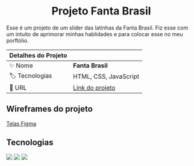 <h1 align="center">Projeto Fanta Brasil</h1>

Esse é um projeto de um slider das latinhas da Fanta Brasil. Fiz esse com um intuito de aprimorar minhas hablidades e para colocar esse no meu porftólio.

| Detalhes do Projeto |     |
| -------------  | --- |
| :sparkles: Nome        | **Fanta Brasil**
| :label: Tecnologias | HTML, CSS, JavaScript
| :rocket: URL         |  [Link do projeto](https://andre-0303.github.io/fanta-brasil/)

## Wireframes do projeto
[Telas Figma](https://www.figma.com/design/M8qWjNaxgZfzKDL4QHYiyD/fanta?node-id=0-1&p=f&t=8ayHM7hESdtUMmGW-0)

## Tecnologias

![](https://img.shields.io/badge/HTML-0075A2?style=for-the-badge&logo=html&logoColor=white)
![](https://img.shields.io/badge/Css-1C5253?style=for-the-badge&logo=css.js&logoColor=white)
![](https://img.shields.io/badge/Javascript-43853D?style=for-the-badge&logo=js&logoColor=white)

#
